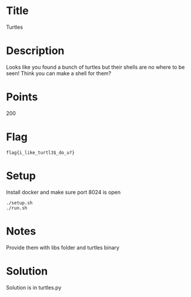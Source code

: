 # Title

Turtles

# Description

Looks like you found a bunch of turtles but their shells are no where to be seen! Think you can make a shell for them?

# Points

200

# Flag

`flag{i_like_turtl3$_do_u?}`

# Setup

Install docker and make sure port 8024 is open

```
./setup.sh
./run.sh
```

# Notes

Provide them with libs folder and turtles binary

# Solution

Solution is in turtles.py
